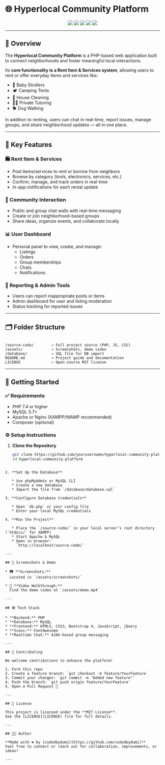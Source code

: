 
# 🌐 Hyperlocal Community Platform

<p align="center">
  <img src="https://img.shields.io/badge/PHP-7.4+-8892BF.svg?style=flat&logo=php">
  <img src="https://img.shields.io/badge/MySQL-5.7+-00758F.svg?style=flat&logo=mysql">
  <img src="https://img.shields.io/badge/License-MIT-yellow.svg">
  <img src="https://img.shields.io/badge/Status-Active-brightgreen.svg">
  <img src="https://img.shields.io/badge/Made%20with-%E2%9D%A4-red">
</p>

---

## 📖 Overview

The **Hyperlocal Community Platform** is a PHP-based web application built to connect neighborhoods and foster meaningful local interactions. 

Its **core functionality is a Rent Item & Services system**, allowing users to rent or offer everyday items and services like:
- 🍼 Baby Strollers  
- 🏕️ Camping Tents  
- 🧹 House Cleaning  
- 🧑‍🏫 Private Tutoring  
- 🐕 Dog Walking  

In addition to renting, users can chat in real-time, report issues, manage groups, and share neighborhood updates — all in one place.

---

## 🌟 Key Features

### 🛍️ Rent Item & Services
- Post items/services to rent or borrow from neighbors
- Browse by category (tools, electronics, services, etc.)
- Confirm, manage, and track orders in real-time
- In-app notifications for each rental update

### 💬 Community Interaction
- Public and group chat walls with real-time messaging
- Create or join neighborhood-based groups
- Share ideas, organize events, and collaborate locally

### 📊 User Dashboard
- Personal panel to view, create, and manage:
  - Listings  
  - Orders  
  - Group memberships  
  - Chats  
  - Notifications

### 🧾 Reporting & Admin Tools
- Users can report inappropriate posts or items
- Admin dashboard for user and listing moderation
- Status tracking for reported issues

---

## 🗂️ Folder Structure

```

/source-code/        → Full project source (PHP, JS, CSS)
/assets/             → Screenshots, demo video
/database/           → SQL file for DB import
README.md            → Project guide and documentation
LICENSE              → Open-source MIT license

````

---

## 🚀 Getting Started

### ✅ Requirements
- PHP 7.4 or higher  
- MySQL 5.7+  
- Apache or Nginx (XAMPP/WAMP recommended)  
- Composer (optional)

### ⚙️ Setup Instructions

1. **Clone the Repository**
   ```bash
   git clone https://github.com/yourusername/hyperlocal-community-platform.git
   cd hyperlocal-community-platform
````

2. **Set Up the Database**

   * Use phpMyAdmin or MySQL CLI
   * Create a new database
   * Import the file from `/database/database.sql`

3. **Configure Database Credentials**

   * Open `db.php` or your config file
   * Enter your local MySQL credentials

4. **Run the Project**

   * Place the `/source-code/` in your local server’s root directory (`htdocs/` for XAMPP)
   * Start Apache & MySQL
   * Open in browser:
     `http://localhost/source-code/`

---

## 📸 Screenshots & Demo

* 📷 **Screenshots:**
  Located in `/assets/screenshots/`

* 🎥 **Video Walkthrough:**
  Find the demo video at `/assets/demo.mp4`

---

## 🛠️ Tech Stack

* **Backend:** PHP
* **Database:** MySQL
* **Frontend:** HTML5, CSS3, Bootstrap 4, JavaScript, jQuery
* **Icons:** FontAwesome
* **Realtime Chat:** AJAX-based group messaging

---

## 🤝 Contributing

We welcome contributions to enhance the platform!

1. Fork this repo
2. Create a feature branch: `git checkout -b feature/YourFeature`
3. Commit your changes: `git commit -m "Added new feature"`
4. Push the branch: `git push origin feature/YourFeature`
5. Open a Pull Request 🚀

---

## 📄 License

This project is licensed under the **MIT License**.
See the [LICENSE](LICENSE) file for full details.

---

## 👨‍💻 Author

**Made with ❤️ by [codedbydumi](https://github.com/codedbydumi)**
Feel free to connect or reach out for collaboration, improvements, or ideas!

---


